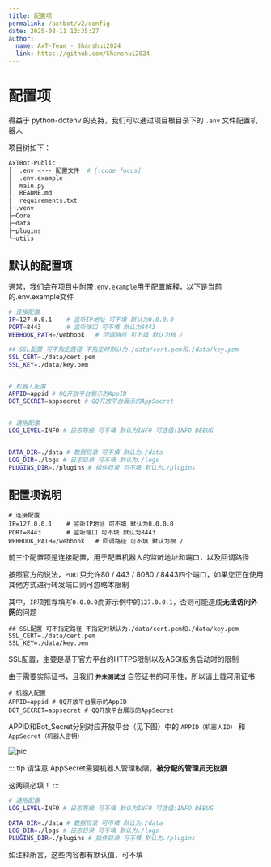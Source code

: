 ```yaml
---
title: 配置项
permalink: /axtbot/v2/config
date: 2025-08-11 13:35:27
author:
  name: AxT-Team - Shanshui2024
  link: https://github.com/Shanshui2024
---
```


# 配置项

得益于 python-dotenv 的支持，我们可以通过项目根目录下的 `.env` 文件配置机器人

项目树如下：
```bash
AxTBot-Public
│  .env <--- 配置文件  # [!code focus]
│  .env.example
│  main.py
│  README.md
│  requirements.txt
├─.venv
├─Core
├─data
├─plugins
└─utils
```

## 默认的配置项
通常，我们会在项目中附带`.env.example`用于配置解释，以下是当前的.env.example文件

```bash
# 连接配置
IP=127.0.0.1    # 监听IP地址 可不填 默认为0.0.0.0
PORT=8443       # 监听端口 可不填 默认为8443
WEBHOOK_PATH=/webhook   # 回调路径 可不填 默认为根 / 

## SSL配置 可不指定路径 不指定时默认为./data/cert.pem和./data/key.pem
SSL_CERT=./data/cert.pem
SSL_KEY=./data/key.pem


# 机器人配置
APPID=appid # QQ开放平台展示的AppID
BOT_SECRET=appsecret # QQ开放平台展示的AppSecret


# 通用配置
LOG_LEVEL=INFO # 日志等级 可不填 默认为INFO 可选值:INFO DEBUG


DATA_DIR=./data # 数据目录 可不填 默认为./data
LOG_DIR=./logs # 日志目录 可不填 默认为./logs
PLUGINS_DIR=./plugins # 插件目录 可不填 默认为./plugins
```

## 配置项说明

```bash{2-4}
# 连接配置
IP=127.0.0.1    # 监听IP地址 可不填 默认为0.0.0.0
PORT=8443       # 监听端口 可不填 默认为8443
WEBHOOK_PATH=/webhook   # 回调路径 可不填 默认为根 / 
```

前三个配置项是连接配置，用于配置机器人的监听地址和端口，以及回调路径

按照官方的说法，`PORT`只允许80 / 443 / 8080 / 8443四个端口，如果您正在使用其他方式进行转发端口则可忽略本限制

其中，`IP`项推荐填写`0.0.0.0`而非示例中的`127.0.0.1`，否则可能造成**无法访问外网**的问题

```bash{2-3}
## SSL配置 可不指定路径 不指定时默认为./data/cert.pem和./data/key.pem
SSL_CERT=./data/cert.pem
SSL_KEY=./data/key.pem
```

SSL配置，主要是基于官方平台的HTTPS限制以及ASGI服务启动时的限制

由于需要实际证书，且我们 **`并未测试过`** 自签证书的可用性，所以请上载可用证书

```bash{2-3}
# 机器人配置
APPID=appid # QQ开放平台展示的AppID
BOT_SECRET=appsecret # QQ开放平台展示的AppSecret
```
APPID和Bot_Secret分别对应开放平台（见下图）中的 `APPID（机器人ID）` 和 `AppSecret（机器人密钥）`

![pic](https://static.axtn.net/docs/img/axtbot/bot_setting.png)

::: tip 请注意
AppSecret需要机器人管理权限，**被分配的管理员无权限**

这两项必填！
:::

``` bash
# 通用配置
LOG_LEVEL=INFO # 日志等级 可不填 默认为INFO 可选值:INFO DEBUG

DATA_DIR=./data # 数据目录 可不填 默认为./data
LOG_DIR=./logs # 日志目录 可不填 默认为./logs
PLUGINS_DIR=./plugins # 插件目录 可不填 默认为./plugins
```

如注释所言，这些内容都有默认值，可不填